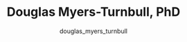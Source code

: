 ---
# this is autogenerated: do not edit
title: Douglas Myers-Turnbull, PhD
author: douglas_myers_turnbull
layout: author-bio
jobtitle: Scientific Software Engineer
bio: 
type: alumn
excerpt: "Postdoctoral Scholar (2020-2022). Douglas has a PhD in Bioinformatics. He received a B.S. in Computer Science with a Specialization in Bioinformatics (math mino"
header:
  teaser: /assets/images/people/bio-myers-turnbull.jpg
papers: 
    - title: Deep phenotypic profiling of neuroactive drugs in larval zebrafish
      excerpt: Gendelev L, Taylor J, <u>Myers-Turnbull D</u>, Chen S, McCarroll MN, Arkin MR, Kokel D, Keiser MJ. __bioRxiv__. 2024 Feb 25.
      link: "https://doi.org/10.1101/2024.02.22.581657"

    - title: Simultaneous analysis of neuroactive compounds in zebrafish
      excerpt: <u>Myers-Turnbull D</u>, Taylor JC, Helsell C, McCarroll MN, Ki CS, Tummino TA, Ravikumar S, Kinser R, Gendelev L, Alexander R, Keiser MJ, Kokel D. __bioRxiv__. 2022 Jun 15.
      link: "https://doi.org/10.1101/2020.01.01.891432"

    - title: Zebrafish behavioural profiling identifies GABA and serotonin receptor ligands related to sedation and paradoxical excitation
      excerpt: McCarroll MN, Gendelev L, Kinser R, Taylor J, Bruni G, <u>Myers-Turnbull D</u>, Helsell C, Carbajal A, Rinaldi C, Kang HJ, Gong JH, Sello JK, Tomita S, Peterson RT, Keiser MJ, Kokel D. __Nat Commun__. 2019 Sep 9.
      link: "https://doi.org/10.1038/s41467-019-11936-w"

---